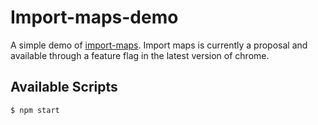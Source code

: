 # Import-maps-demo
A simple demo of [import-maps](https://wicg.github.io/import-maps). Import maps is currently a proposal and available through a feature flag in the latest version of chrome.
## Available Scripts
```
$ npm start
```


